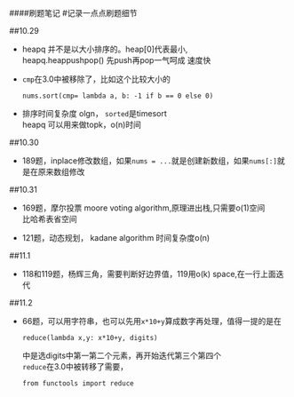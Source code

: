 ####刷题笔记
#记录一点点刷题细节

##10.29
- heapq 并不是以大小排序的。heap[0]代表最小,  
heapq.heappushpop() 先push再pop一气呵成 速度快

- `cmp`在3.0中被移除了，比如这个比较大小的 

	```
	nums.sort(cmp= lambda a, b: -1 if b == 0 else 0)
	```

- 排序时间复杂度 olgn， `sorted`是timesort  
heapq 可以用来做topk，o(n)时间


##10.30
- 189题，inplace修改数组，如果`nums = ...`就是创建新数组，如果`nums[:]`就是在原来数组修改

##10.31

- 169题，摩尔投票 moore voting algorithm,原理进出栈,只需要o(1)空间  
比哈希表省空间

- 121题，动态规划， kadane algorithm 时间复杂度o(n)

##11.1
- 118和119题，杨辉三角，需要判断好边界值，119用o(k) space,在一行上面迭代

##11.2
- 66题，可以用字符串，也可以先用`x*10+y`算成数字再处理，值得一提的是在
	```
	reduce(lambda x,y: x*10+y, digits)
	```  
	中是选digits中第一第二个元素，再开始迭代第三个第四个  
	`reduce`在3.0中被转移了需要，
	```
	from functools import reduce
	```
